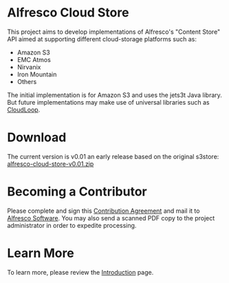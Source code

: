 # Alfresco Cloud Store #

This project aims to develop implementations of Alfresco's "Content Store" API aimed at supporting different cloud-storage platforms such as:

  * Amazon S3
  * EMC Atmos
  * Nirvanix
  * Iron Mountain
  * Others

The initial implementation is for Amazon S3 and uses the jets3t Java library. But future implementations may make use of universal libraries such as [CloudLoop](http://www.cloudloop.com).

# Download #

The current version is v0.01 an early release based on the original s3store:
[alfresco-cloud-store-v0.01.zip](http://alfresco-cloud-store.googlecode.com/files/alfresco-cloud-store-v0.01.zip)

# Becoming a Contributor #

Please complete and sign this [Contribution Agreement](http://dev.alfresco.com/resource/AlfrescoContributionAgreementv2.pdf) and mail it to [Alfresco Software](http://www.alfresco.com/about/contact/). You may also send a scanned PDF copy to the project administrator in order to expedite processing.

# Learn More #

To learn more, please review the [Introduction](Introduction.md) page.